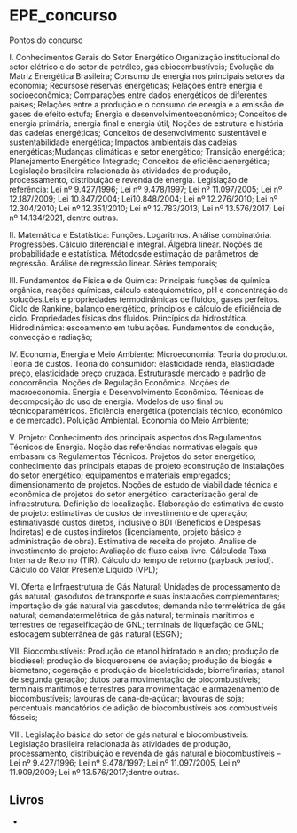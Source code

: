 # EPE_concurso
Pontos do concurso


I. Conhecimentos Gerais do Setor Energético Organização institucional do setor elétrico e do setor de petróleo,
gás ebiocombustíveis; Evolução da Matriz Energética Brasileira; Consumo de energia nos principais setores da
economia; Recursose reservas energéticas; Relações entre energia e socioeconômica; Comparações entre dados
energéticos de diferentes países; Relações entre a produção e o consumo de energia e a emissão de gases de
efeito estufa; Energia e desenvolvimentoeconômico; Conceitos de energia primária, energia final e energia útil;
Noções de estrutura e história das cadeias energéticas; Conceitos de desenvolvimento sustentável e
sustentabilidade energética; Impactos ambientais das cadeias energéticas;Mudanças climáticas e setor energético;
Transição energética; Planejamento Energético Integrado; Conceitos de eficiênciaenergética; Legislação brasileira
relacionada às atividades de produção, processamento, distribuição e revenda de energia. Legislação de referência:
Lei nº 9.427/1996; Lei nº 9.478/1997; Lei nº 11.097/2005; Lei nº 12.187/2009; Lei 10.847/2004; Lei10.848/2004;
Lei nº 12.276/2010; Lei nº 12.304/2010; Lei nº 12.351/2010; Lei nº 12.783/2013; Lei nº 13.576/2017; Lei nº
14.134/2021, dentre outras.

II. Matemática e Estatística: Funções.
Logaritmos. Análise combinatória. Progressões. Cálculo diferencial e integral. Álgebra linear. Noções de
probabilidade e estatística. Métodosde estimação de parâmetros de regressão. Análise de regressão linear. Séries
temporais;

III. Fundamentos de Física e de Química: Principais funções de química orgânica, reações químicas,
cálculo estequiométrico, pH e concentração de soluções.Leis e propriedades termodinâmicas de fluidos, gases
perfeitos. Ciclo de Rankine, balanço energético, princípios e cálculo de eficiência de ciclo. Propriedades físicas dos
fluidos. Princípios da hidrostática. Hidrodinâmica: escoamento em tubulações. Fundamentos de condução,
convecção e radiação;

IV. Economia, Energia e Meio Ambiente: Microeconomia: Teoria do produtor. Teoria de
custos. Teoria do consumidor: elasticidade renda, elasticidade preço, elasticidade preço cruzada. Estruturasde
mercado e padrão de concorrência. Noções de Regulação Econômica. Noções de macroeconomia. Energia e
Desenvolvimento Econômico. Técnicas de decomposição do uso de energia. Modelos de uso final ou técnicoparamétricos. 
Eficiência energética (potenciais técnico, econômico e de mercado). Poluição Ambiental. Economia
do Meio Ambiente; 

V. Projeto: Conhecimento dos principais aspectos dos Regulamentos Técnicos de Energia.
Noção das referências normativas elegais que embasam os Regulamentos Técnicos. Projetos do setor energético;
conhecimento das principais etapas de projeto econstrução de instalações do setor energético; equipamentos e
materiais empregados; dimensionamento de projetos. Noções de estudo de viabilidade técnica e econômica de 
projetos do setor energético: caracterização geral de infraestrutura. Definição de localização. Elaboração de
estimativa de custo de projeto: estimativas de custos de investimento e de operação; estimativasde custos diretos,
inclusive o BDI (Benefícios e Despesas Indiretas) e de custos indiretos (licenciamento, projeto básico e
administração de obra). Estimativa de receita do projeto. Análise de investimento do projeto: Avaliação de fluxo
caixa livre. Cálculoda Taxa Interna de Retorno (TIR). Cálculo do tempo de retorno (payback period). Cálculo do
Valor Presente Líquido (VPL); 

VI. Oferta e Infraestrutura de Gás Natural: Unidades de processamento de gás
natural; gasodutos de transporte e suas instalações complementares; importação de gás natural via gasodutos;
demanda não termelétrica de gás natural; demandatermelétrica de gás natural; terminais marítimos e terrestres
de regaseificação de GNL; terminais de liquefação de GNL; estocagem subterrânea de gás natural (ESGN); 

VII.
Biocombustíveis: Produção de etanol hidratado e anidro; produção de biodiesel; produção de bioquerosene de
aviação; produção de biogás e biometano; cogeração e produção de bioeletricidade; biorrefinarias; etanol de
segunda geração; dutos para movimentação de biocombustíveis; terminais marítimos e terrestres para
movimentação e armazenamento de biocombustíveis; lavouras de cana-de-açúcar; lavouras de soja; percentuais
mandatórios de adição de biocombustíveis aos combustíveis fósseis; 

VIII. Legislação básica do setor de gás natural
e biocombustíveis: Legislação brasileira relacionada às atividades de produção, processamento, distribuição e
revenda de gás natural e biocombustíveis – Lei nº 9.427/1996; Lei nº 9.478/1997; Lei nº 11.097/2005, Lei nº
11.909/2009; Lei nº 13.576/2017;dentre outras.


## Livros

  - 
